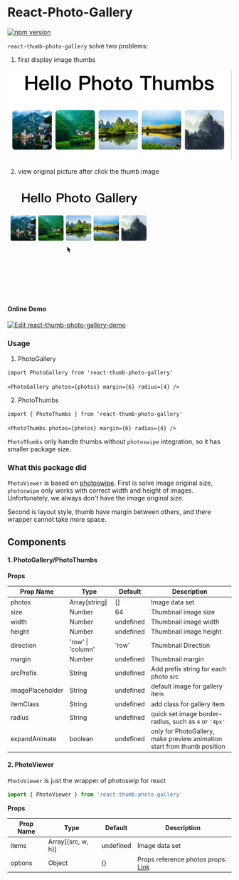 # React-Photo-Gallery
[![npm version](https://badge.fury.io/js/react-thumb-photo-gallery.svg)](https://badge.fury.io/js/react-thumb-photo-gallery)

`react-thumb-photo-gallery` solve two problems:
1. first display image thumbs

![screenshoot](./docs/photo-thumbs.png)

2. view original picture after click the thumb image

![screenshoot](./docs/photo-gallery.gif)

#### Online Demo
[![Edit react-thumb-photo-gallery-demo](https://codesandbox.io/static/img/play-codesandbox.svg)](https://codesandbox.io/s/react-thumb-photo-gallery-demo-ibbvf?autoresize=1&fontsize=14&view=preview)

### Usage

1. PhotoGallery
```
import PhotoGallery from 'react-thumb-photo-gallery'

<PhotoGallery photos={photos} margin={6} radius={4} />
```

2. PhotoThumbs
```
import { PhotoThumbs } from 'react-thumb-photo-gallery'

<PhotoThumbs photos={photos} margin={6} radius={4} />
```

`PhotoThumbs` only handle thumbs without `photoswipe` integration, so it has smaller package size.

### What this package did

`PhotoViewer` is based on [photoswipe](https://github.com/dimsemenov/PhotoSwipe).
First is solve image original size, `photoswipe` only works with correct width and height of images. Unfortunately, we always don't have the image original size.

Second is layout style, thumb have margin between others, and there wrapper cannot take more space.


## Components

#### 1. PhotoGallery/PhotoThumbs

**Props**

| Prop Name | Type              | Default   | Description                            |
| --------- | ----------------- | --------- | -------------------------------------- |
| photos    | Array[string]     | []        | Image data set                         |
| size      | Number            | 64        | Thumbnail image size                   |
| width     | Number            | undefined | Thumbnail image width                  |
| height    | Number            | undefined | Thumbnail image height                 |
| direction | 'row' \| 'column' | 'row'     | Thumbnail Direction                    |
| margin    | Number            | undefined | Thumbnail margin                       |
| srcPrefix | String            | undefined | Add prefix string for each photo src |
| imagePlaceholder | String            | undefined | default image for gallery item |
| itemClass | String            | undefined | add class for gallery item |
| radius | String            | undefined | quick set image border-radius, such as `4` or `'4px'` |
| expandAnimate | boolean       | undefined | only for PhotoGallery, make preview animation start from thumb position |

#### 2. PhotoViewer

`PhotoViewer` is just the wrapper of photoswip for react

```javascript
import { PhotoViewer } from 'react-thumb-photo-gallery'
```

**Props**

| Prop Name | Type               | Default   | Description                             |
| --------- | ------------------ | --------- | --------------------------------------- |
| items     | Array[{src, w, h}] | undefined | Image data set                          |
| options   | Object             | {}        | Props  reference photos props: [Link](https://photoswipe.com/documentation/options.html)   |
